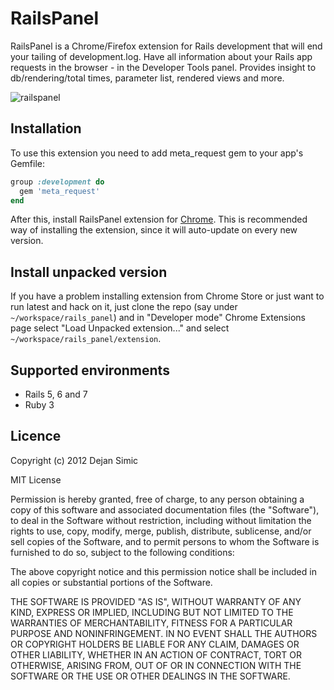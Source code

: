 RailsPanel
===========

RailsPanel is a Chrome/Firefox extension for Rails development that will end your tailing of development.log. Have all information about your Rails app requests in the browser - in the Developer Tools panel. Provides insight to db/rendering/total times, parameter list, rendered views and more.

![railspanel](https://github.com/dejan/rails_panel/assets/4494/779d8279-f3a1-4f2e-bcbe-da41e73347b2)


## Installation

To use this extension you need to add meta_request gem to your app's Gemfile:

```ruby
group :development do
  gem 'meta_request'
end
```

After this, install RailsPanel extension for [Chrome](https://chrome.google.com/webstore/detail/railspanel/gjpfobpafnhjhbajcjgccbbdofdckggg). This is recommended way of installing the extension, since it will auto-update on every new version.

## Install unpacked version

If you have a problem installing extension from Chrome Store or just want to run latest and hack on it, just clone the repo (say under `~/workspace/rails_panel`) and in "Developer mode" Chrome Extensions page select "Load Unpacked extension..." and select `~/workspace/rails_panel/extension`.

## Supported environments

* Rails 5, 6 and 7
* Ruby 3

## Licence

Copyright (c) 2012 Dejan Simic

MIT License

Permission is hereby granted, free of charge, to any person obtaining
a copy of this software and associated documentation files (the
"Software"), to deal in the Software without restriction, including
without limitation the rights to use, copy, modify, merge, publish,
distribute, sublicense, and/or sell copies of the Software, and to
permit persons to whom the Software is furnished to do so, subject to
the following conditions:

The above copyright notice and this permission notice shall be
included in all copies or substantial portions of the Software.

THE SOFTWARE IS PROVIDED "AS IS", WITHOUT WARRANTY OF ANY KIND,
EXPRESS OR IMPLIED, INCLUDING BUT NOT LIMITED TO THE WARRANTIES OF
MERCHANTABILITY, FITNESS FOR A PARTICULAR PURPOSE AND
NONINFRINGEMENT. IN NO EVENT SHALL THE AUTHORS OR COPYRIGHT HOLDERS BE
LIABLE FOR ANY CLAIM, DAMAGES OR OTHER LIABILITY, WHETHER IN AN ACTION
OF CONTRACT, TORT OR OTHERWISE, ARISING FROM, OUT OF OR IN CONNECTION
WITH THE SOFTWARE OR THE USE OR OTHER DEALINGS IN THE SOFTWARE.
